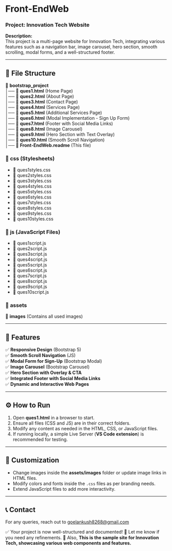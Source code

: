# Front-EndWeb  

### Project: Innovation Tech Website  

**Description:**  
This project is a multi-page website for Innovation Tech, integrating various features such as a navigation bar, image carousel, hero section, smooth scrolling, modal forms, and a well-structured footer.  

---  

## 📂 File Structure  

📁 **bootstrap_project**  
│── 📄 **ques1.html** (Home Page)  
│── 📄 **ques2.html** (About Page)  
│── 📄 **ques3.html** (Contact Page)  
│── 📄 **ques4.html** (Services Page)  
│── 📄 **ques5.html** (Additional Services Page)  
│── 📄 **ques6.html** (Modal Implementation - Sign Up Form)  
│── 📄 **ques7.html** (Footer with Social Media Links)  
│── 📄 **ques8.html** (Image Carousel)  
│── 📄 **ques9.html** (Hero Section with Text Overlay)  
│── 📄 **ques10.html** (Smooth Scroll Navigation)  
│── 📄 **Front-EndWeb.readme** (This file)  

### 📁 **css (Stylesheets)**  
- 📄 ques1styles.css  
- 📄 ques2styles.css  
- 📄 ques3styles.css  
- 📄 ques4styles.css  
- 📄 ques5styles.css  
- 📄 ques6styles.css  
- 📄 ques7styles.css  
- 📄 ques8styles.css  
- 📄 ques9styles.css  
- 📄 ques10styles.css  

### 📁 **js (JavaScript Files)**  
- 📄 ques1script.js  
- 📄 ques2script.js  
- 📄 ques3script.js  
- 📄 ques4script.js  
- 📄 ques5script.js  
- 📄 ques6script.js  
- 📄 ques7script.js  
- 📄 ques8script.js  
- 📄 ques9script.js  
- 📄 ques10script.js  

### 📁 **assets**  
📁 **images** (Contains all used images)  

---  

## 🌟 Features  
✅ **Responsive Design** (Bootstrap 5)  
✅ **Smooth Scroll Navigation** (JS)  
✅ **Modal Form for Sign-Up** (Bootstrap Modal)  
✅ **Image Carousel** (Bootstrap Carousel)  
✅ **Hero Section with Overlay & CTA**  
✅ **Integrated Footer with Social Media Links**  
✅ **Dynamic and Interactive Web Pages**  

---  

## ⚙️ How to Run  
1. Open **ques1.html** in a browser to start.  
2. Ensure all files (CSS and JS) are in their correct folders.  
3. Modify any content as needed in the HTML, CSS, or JavaScript files.  
4. If running locally, a simple Live Server (**VS Code extension**) is recommended for testing.  

---  

## 🔧 Customization  
- Change images inside the **assets/images** folder or update image links in HTML files.  
- Modify colors and fonts inside the `.css` files as per branding needs.  
- Extend JavaScript files to add more interactivity.  

---  

## 📞 Contact  
For any queries, reach out to goelankush8268@gmail.com

✅ Your project is now well-structured and documented! 🚀
Let me know if you need any refinements. 🎯
Also, **This is the sample site for Innovation Tech, showcasing various web components and features.**
